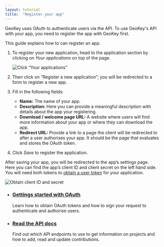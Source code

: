 ```yaml
---
layout: tutorial
title:  "Register your app"
---
```


GeoKey uses OAuth to authenticate users via the API. To use GeoKey's API with your app, you need to register the app with GeoKey first.

This guide explains how to can register an app.

1. To register your new application, head to the application section by clicking on _Your applications_ on top of the page.

    ![Click “Your applications”](img/register-your-app-01.png)

2. Then click on “Register a new application”; you will be redirected to a form to register a new app.

3. Fill in the following fields:
    - **Name:** The name of your app.
    - **Description:** Here you can provide a meaningful description with details about the app your registering.
    - **Download / welcome page URL:** A website where users will find more information about your app or where they can download the app.
    - **Redirect URL:** Provide a link to a page the client will be redirected to after a user authorises your app. It should be the page that evaluates and stores the OAuth token.

4. Click _Save_ to register the application.

After saving your app, you will be redirected to the app’s settings page. Here you can find the app’s client ID and client secret on the left hand side. You will need both tokens to [obtain a user token](getting-started-with-oauth.html) for your application.

![Obtain client ID and secret](img/register-your-app-02.png)

<div class="info-box alert alert-info">
    <i class="fa fa-info-circle"></i>
    <div>
        <ul class="tutorial-links">
            <li>
                <h3><a href="getting-started-with-oauth.html">Gettings started with OAuth</a></h3>
                <p>Learn how to obtain OAuth tokens and how to sign your request to authenticate and authorise users.</p>
            </li>
            <li>
                <h3><a href="/docs/">Read the API docs</a></h3>
                <p>Find out which API endpoints to use to get information on projects and how to add, read and update contributions.</p>
            </li>
        </ul>
    </div>
</div>

